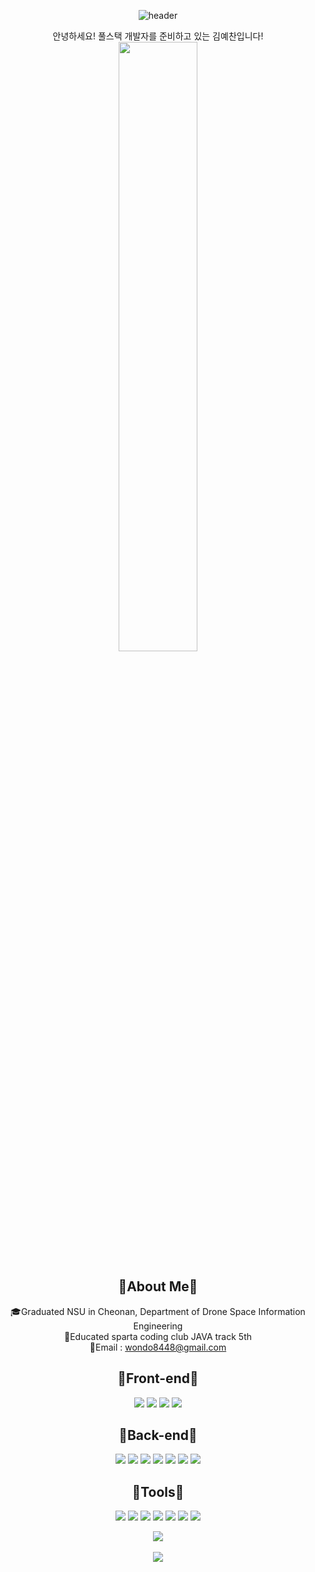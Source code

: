 <div align="center">
  
![header](https://capsule-render.vercel.app/api?type=waving&color=gradient&height=250&section=header&text=Hi%20YECHAN&fontSize=90)

안녕하세요! 풀스택 개발자를 준비하고 있는 김예찬입니다!<br>
<img src="https://user-images.githubusercontent.com/98381511/177118622-fa4a4ed6-fa33-401a-a29e-743bc9349228.gif" width="50%">

<h2>🎈About Me🎈</h2>

🎓Graduated NSU in Cheonan, Department of Drone Space Information Engineering<br>
📜Educated sparta coding club JAVA track 5th<br>
💌Email : wondo8448@gmail.com<br>

<h2>🎈Front-end🎈</h2>

<img src="https://img.shields.io/badge/HTML5-E34F26?style=flat&logo=HTML5&logoColor=white"/>
<img src="https://img.shields.io/badge/CSS3-1572B6?style=flat&logo=CSS3&logoColor=white"/>
<img src="https://img.shields.io/badge/JavaScript-F7DF1E?style=flat&logo=JavaScript&logoColor=white"/>
<img src="https://img.shields.io/badge/jQuery-0769AD?style=flat&logo=jQuery&logoColor=white"/>

<h2>🎈Back-end🎈</h2>

<img src="https://img.shields.io/badge/Java-007396?style=flat&logo=Java&logoColor=white" />
<img src="https://img.shields.io/badge/Oracle-F80000?style=flat&logo=Oracle&logoColor=white"/>
<img src="https://img.shields.io/badge/MySQL-4479A1?style=flat&logo=MySQL&logoColor=white"/>
<img src="https://img.shields.io/badge/MairaDB-003545?style=flat&logo=MairaDB&logoColor=white"/>
<img src="https://img.shields.io/badge/JSP-339933?style=flat&logo=JSP&logoColor=white"/>
<img src="https://img.shields.io/badge/Mybatis-0C0C0E?style=flat&logo=Mybatis&logoColor=white"/>
<img src="https://img.shields.io/badge/Spring Boot-6DB33F?style=flat&logo=Spring Boot&logoColor=white" />

<h2>🎈Tools🎈</h2>
<img src="https://img.shields.io/badge/Eclipse-2C2255?style=flat&logo=Eclipse&logoColor=white"/>
<img src="https://img.shields.io/badge/DBeaver-382923?style=flat&logo=DBeaver&logoColor=white"/>
<img src="https://img.shields.io/badge/Git-F05032?style=flat&logo=Git&logoColor=white"/>
<img src="https://img.shields.io/badge/GitHub-181717?style=flat&logo=GitHub&logoColor=white"/>
<img src="https://img.shields.io/badge/Figma-F24E1E?style=flat&logo=Figma&logoColor=white"/>
<img src="https://img.shields.io/badge/Intellij IDEA-000000?style=flat&logo=Intellij IDEA&logoColor=white"/>
<img src="https://img.shields.io/badge/Visual Studio Code-007ACC?style=flat&logo=Visual Studio Code&logoColor=white"/>

	
<img src="https://github-readme-stats.vercel.app/api/top-langs/?username=wondo8449&layout=compact"><br><br>
<img src="https://github-readme-stats.vercel.app/api?username=wondo8449&show_icons=true">

</div>
